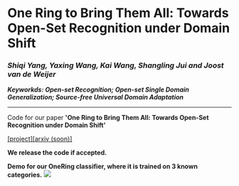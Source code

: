 # One Ring to Bring Them All: Towards Open-Set Recognition under Domain Shift 	

### _Shiqi Yang, Yaxing Wang, Kai Wang, Shangling Jui and Joost van de Weijer_

_**Keyworkds: Open-set Recognition; Open-set Single Domain Generalization; Source-free Universal Domain Adaptation**_

------------
Code for our paper **'One Ring to Bring Them All: Towards Open-Set Recognition under Domain Shift'** 

[[project]](https://sites.google.com/view/one-ring)[[arxiv (soon)]]()

**We release the code if accepted.**

**Demo for our **OneRing** classifier, where it is trained on 3 known categories.**
![](./toy_CE_loss.gif)
